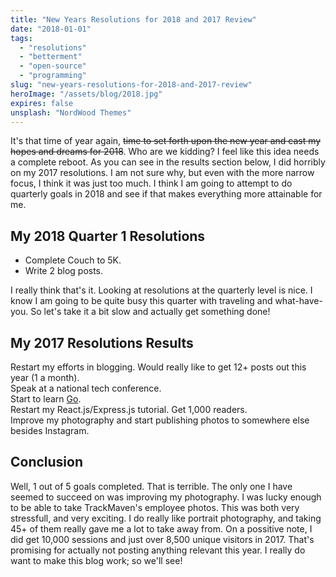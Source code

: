 ```yaml
---
title: "New Years Resolutions for 2018 and 2017 Review"
date: "2018-01-01"
tags:
  - "resolutions"
  - "betterment"
  - "open-source"
  - "programming"
slug: "new-years-resolutions-for-2018-and-2017-review"
heroImage: "/assets/blog/2018.jpg"
expires: false
unsplash: "NordWood Themes"
---
```


It's that time of year again, <strike>time to set forth upon the new year and cast my hopes and dreams for 2018</strike>. Who are we kidding? I feel like this idea needs a complete reboot. As you can see in the results section below, I did horribly on my 2017 resolutions. I am not sure why, but even with the more narrow focus, I think it was just too much. I think I am going to attempt to do quarterly goals in 2018 and see if that makes everything more attainable for me.

## My 2018 Quarter 1 Resolutions

- Complete Couch to 5K.
- Write 2 blog posts.

I really think that's it. Looking at resolutions at the quarterly level is nice. I know I am going to be quite busy this quarter with traveling and what-have-you. So let's take it a bit slow and actually get something done!

## My 2017 Resolutions Results

<span class="text-danger"><i class="fa fa-times fa-fw"></i> Restart my efforts in blogging. Would really like to get 12+ posts out this year (1 a month).</span><br />
<span class="text-danger"><i class="fa fa-times fa-fw"></i> Speak at a national tech conference.</span><br />
<span class="text-danger"><i class="fa fa-times fa-fw"></i> Start to learn [Go](https://golang.org/).</span><br />
<span class="text-danger"><i class="fa fa-times fa-fw"></i> Restart my React.js/Express.js tutorial. Get 1,000 readers.</span><br />
<span class="text-success"><i class="fas fa-check fa-fw"></i> Improve my photography and start publishing photos to somewhere else besides Instagram.</span><br />

## Conclusion

Well, 1 out of 5 goals completed. That is terrible. The only one I have seemed to succeed on was improving my photography. I was lucky enough to be able to take TrackMaven's employee photos. This was both very stressfull, and very exciting. I do really like portrait photography, and taking 45+ of them really gave me a lot to take away from. On a possitive note, I did get 10,000 sessions and just over 8,500 unique visitors in 2017. That's promising for actually not posting anything relevant this year. I really do want to make this blog work; so we'll see!
